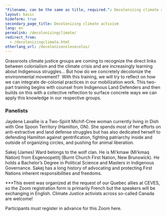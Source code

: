 ```yaml
---
"Filename, can be the same as title, required.": Decolonizing climate activism
layout: basic
hideform: true
secondary_page_title: Decolonizing climate activism
lang: en
permalink: /decolonizingclimate/
redirect_from:
  - /decolonizingclimate.html
otherlang_url: /decolonisonslesecolos/
---
```

Grassroots climate justice groups are coming to recognize the direct links between colonialism and the climate crisis and are increasingly learning about Indigenous struggles... But how do we concretely decolonize the environmental movement?  With this training, we will try to reflect on how we can integrate de-colonial practices in our mobilization work. This two-part training begins with counsel from Indigenous Land Defenders and then builds on this with a collective reflection to surface concrete ways we can apply this knowledge in our respective groups.

### Panelists

Jaydene Lavallie is a Two-Spirit Michif-Cree woman currently living in Dish with One Spoon Territory (Hamilton, ON). She spends most of her efforts on anti-extractive and land defense struggles but has also dedicated herself to defending Hamilton against gentrification, fighting patriarchy inside and outside of organizing circles, and pushing for animal liberation. 

Sakej (James) Ward belongs to the wolf clan. He is Mi’kmaw (Mi’kmaq Nation) from Esgenoopetitj (Burnt Church First Nation, New Brunswick). He holds a Bachelor’s Degree in Political Science and Masters in Indigenous Governance. Sakej has a long history of advocating and protecting First Nations inherent responsibilities and freedoms.

\*\**This event was organized at the request of our Quebec allies at CEVES, so the Zoom registration form is primarily French but the speakers will be exchanging in English. Climate Justice activists across so-called Canada are welcome!

Participants must register in advance for this Zoom here.
